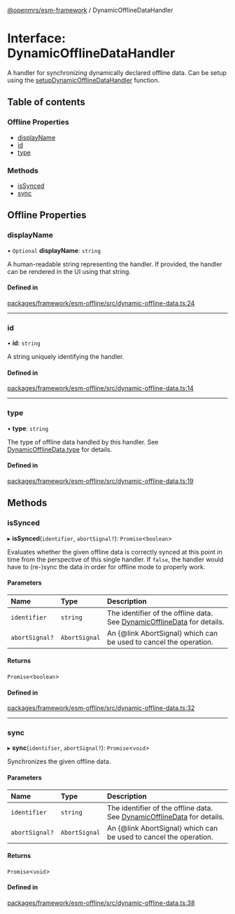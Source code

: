 [@openmrs/esm-framework](../API.md) / DynamicOfflineDataHandler

# Interface: DynamicOfflineDataHandler

A handler for synchronizing dynamically declared offline data.
Can be setup using the [setupDynamicOfflineDataHandler](../API.md#setupdynamicofflinedatahandler) function.

## Table of contents

### Offline Properties

- [displayName](DynamicOfflineDataHandler.md#displayname)
- [id](DynamicOfflineDataHandler.md#id)
- [type](DynamicOfflineDataHandler.md#type)

### Methods

- [isSynced](DynamicOfflineDataHandler.md#issynced)
- [sync](DynamicOfflineDataHandler.md#sync)

## Offline Properties

### displayName

• `Optional` **displayName**: `string`

A human-readable string representing the handler.
If provided, the handler can be rendered in the UI using that string.

#### Defined in

[packages/framework/esm-offline/src/dynamic-offline-data.ts:24](https://github.com/openmrs/openmrs-esm-core/blob/main/packages/framework/esm-offline/src/dynamic-offline-data.ts#L24)

___

### id

• **id**: `string`

A string uniquely identifying the handler.

#### Defined in

[packages/framework/esm-offline/src/dynamic-offline-data.ts:14](https://github.com/openmrs/openmrs-esm-core/blob/main/packages/framework/esm-offline/src/dynamic-offline-data.ts#L14)

___

### type

• **type**: `string`

The type of offline data handled by this handler.
See [DynamicOfflineData.type](DynamicOfflineData.md#type) for details.

#### Defined in

[packages/framework/esm-offline/src/dynamic-offline-data.ts:19](https://github.com/openmrs/openmrs-esm-core/blob/main/packages/framework/esm-offline/src/dynamic-offline-data.ts#L19)

## Methods

### isSynced

▸ **isSynced**(`identifier`, `abortSignal?`): `Promise`<`boolean`\>

Evaluates whether the given offline data is correctly synced at this point in time from the perspective
of this single handler.
If `false`, the handler would have to (re-)sync the data in order for offline mode to properly work.

#### Parameters

| Name | Type | Description |
| :------ | :------ | :------ |
| `identifier` | `string` | The identifier of the offline data. See [DynamicOfflineData](DynamicOfflineData.md) for details. |
| `abortSignal?` | `AbortSignal` | An {@link AbortSignal} which can be used to cancel the operation. |

#### Returns

`Promise`<`boolean`\>

#### Defined in

[packages/framework/esm-offline/src/dynamic-offline-data.ts:32](https://github.com/openmrs/openmrs-esm-core/blob/main/packages/framework/esm-offline/src/dynamic-offline-data.ts#L32)

___

### sync

▸ **sync**(`identifier`, `abortSignal?`): `Promise`<`void`\>

Synchronizes the given offline data.

#### Parameters

| Name | Type | Description |
| :------ | :------ | :------ |
| `identifier` | `string` | The identifier of the offline data. See [DynamicOfflineData](DynamicOfflineData.md) for details. |
| `abortSignal?` | `AbortSignal` | An {@link AbortSignal} which can be used to cancel the operation. |

#### Returns

`Promise`<`void`\>

#### Defined in

[packages/framework/esm-offline/src/dynamic-offline-data.ts:38](https://github.com/openmrs/openmrs-esm-core/blob/main/packages/framework/esm-offline/src/dynamic-offline-data.ts#L38)
